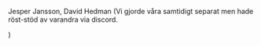Jesper Jansson, David Hedman (Vi gjorde våra samtidigt separat men hade röst-stöd av varandra via discord.

)
